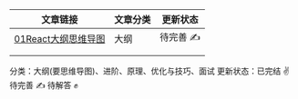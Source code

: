 | 文章链接                                                     | 文章分类 | 更新状态 |
| ------------------------------------------------------------ | -------- | -------- |
| [01React大纲思维导图](https://github.com/xzhuling/Front_end_knowledge_outline/blob/main/React/01react%E5%A4%A7%E7%BA%B2%E6%80%9D%E7%BB%B4%E5%AF%BC%E5%9B%BE.md) | 大纲     | 待完善 ✍️ |
|                                                              |          |          |
|                                                              |          |          |

分类：大纲(要思维导图)、进阶、原理、优化与技巧、面试
更新状态：已完结 ✌️ 待完善 ✍️ 待解答 ✊

